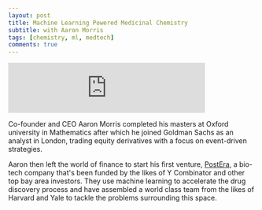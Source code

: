 ```yaml
---
layout: post
title: Machine Learning Powered Medicinal Chemistry
subtitle: with Aaron Morris
tags: [chemistry, ml, medtech]
comments: true
---
```


<iframe src="https://anchor.fm/herethefuture/embed/episodes/001-Machine-Learning-Powered-Medicinal-Chemistry---Aaron-Morris-ei9e4f" height="102px" width="400px" frameborder="0" scrolling="no"></iframe>

Co-founder and CEO Aaron Morris completed his masters at Oxford university in Mathematics after which he joined Goldman Sachs as an analyst in London, trading equity derivatives with a focus on event-driven strategies.

Aaron then left the world of finance to start his first venture, [PostEra](https://postera.ai/), a bio-tech company that's been funded by the likes of Y Combinator and other top bay area investors. They use machine learning to accelerate the drug discovery process and have assembled a world class team from the likes of Harvard and Yale to tackle the problems surrounding this space.